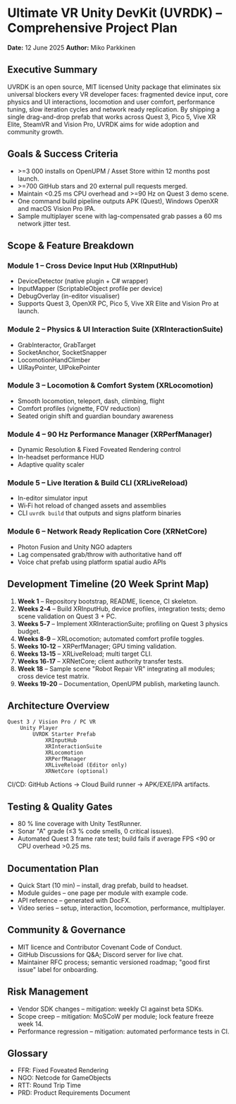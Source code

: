 # Ultimate VR Unity DevKit (UVRDK) – Comprehensive Project Plan

**Date:** 12 June 2025
**Author:** Miko Parkkinen

## Executive Summary

UVRDK is an open source, MIT licensed Unity package that eliminates six universal blockers every VR developer faces: fragmented device input, core physics and UI interactions, locomotion and user comfort, performance tuning, slow iteration cycles and network ready replication. By shipping a single drag-and-drop prefab that works across Quest 3, Pico 5, Vive XR Elite, SteamVR and Vision Pro, UVRDK aims for wide adoption and community growth.

## Goals & Success Criteria

- \>=3 000 installs on OpenUPM / Asset Store within 12 months post launch.
- \>=700 GitHub stars and 20 external pull requests merged.
- Maintain <0.25 ms CPU overhead and \>=90 Hz on Quest 3 demo scene.
- One command build pipeline outputs APK (Quest), Windows OpenXR and macOS Vision Pro IPA.
- Sample multiplayer scene with lag-compensated grab passes a 60 ms network jitter test.

## Scope & Feature Breakdown

### Module 1 – Cross Device Input Hub (XRInputHub)
- DeviceDetector (native plugin + C# wrapper)
- InputMapper (ScriptableObject profile per device)
- DebugOverlay (in-editor visualiser)
- Supports Quest 3, OpenXR PC, Pico 5, Vive XR Elite and Vision Pro at launch.

### Module 2 – Physics & UI Interaction Suite (XRInteractionSuite)
- GrabInteractor, GrabTarget
- SocketAnchor, SocketSnapper
- LocomotionHandClimber
- UIRayPointer, UIPokePointer

### Module 3 – Locomotion & Comfort System (XRLocomotion)
- Smooth locomotion, teleport, dash, climbing, flight
- Comfort profiles (vignette, FOV reduction)
- Seated origin shift and guardian boundary awareness

### Module 4 – 90 Hz Performance Manager (XRPerfManager)
- Dynamic Resolution & Fixed Foveated Rendering control
- In-headset performance HUD
- Adaptive quality scaler

### Module 5 – Live Iteration & Build CLI (XRLiveReload)
- In-editor simulator input
- Wi‑Fi hot reload of changed assets and assemblies
- CLI `uvrdk build` that outputs and signs platform binaries

### Module 6 – Network Ready Replication Core (XRNetCore)
- Photon Fusion and Unity NGO adapters
- Lag compensated grab/throw with authoritative hand off
- Voice chat prefab using platform spatial audio APIs

## Development Timeline (20 Week Sprint Map)
1. **Week 1** – Repository bootstrap, README, licence, CI skeleton.
2. **Weeks 2‑4** – Build XRInputHub, device profiles, integration tests; demo scene validation on Quest 3 + PC.
3. **Weeks 5‑7** – Implement XRInteractionSuite; profiling on Quest 3 physics budget.
4. **Weeks 8‑9** – XRLocomotion; automated comfort profile toggles.
5. **Weeks 10‑12** – XRPerfManager; GPU timing validation.
6. **Weeks 13‑15** – XRLiveReload; multi target CLI.
7. **Weeks 16‑17** – XRNetCore; client authority transfer tests.
8. **Week 18** – Sample scene "Robot Repair VR" integrating all modules; cross device test matrix.
9. **Weeks 19‑20** – Documentation, OpenUPM publish, marketing launch.

## Architecture Overview

```
Quest 3 / Vision Pro / PC VR
    Unity Player
        UVRDK Starter Prefab
            XRInputHub
            XRInteractionSuite
            XRLocomotion
            XRPerfManager
            XRLiveReload (Editor only)
            XRNetCore (optional)
```

CI/CD: GitHub Actions → Cloud Build runner → APK/EXE/IPA artifacts.

## Testing & Quality Gates

- 80 % line coverage with Unity TestRunner.
- Sonar "A" grade (≤3 % code smells, 0 critical issues).
- Automated Quest 3 frame rate test; build fails if average FPS <90 or CPU overhead >0.25 ms.

## Documentation Plan

- Quick Start (10 min) – install, drag prefab, build to headset.
- Module guides – one page per module with example code.
- API reference – generated with DocFX.
- Video series – setup, interaction, locomotion, performance, multiplayer.

## Community & Governance

- MIT licence and Contributor Covenant Code of Conduct.
- GitHub Discussions for Q&A; Discord server for live chat.
- Maintainer RFC process; semantic versioned roadmap; "good first issue" label for onboarding.

## Risk Management

- Vendor SDK changes – mitigation: weekly CI against beta SDKs.
- Scope creep – mitigation: MoSCoW per module; lock feature freeze week 14.
- Performance regression – mitigation: automated performance tests in CI.

## Glossary

- FFR: Fixed Foveated Rendering
- NGO: Netcode for GameObjects
- RTT: Round Trip Time
- PRD: Product Requirements Document
